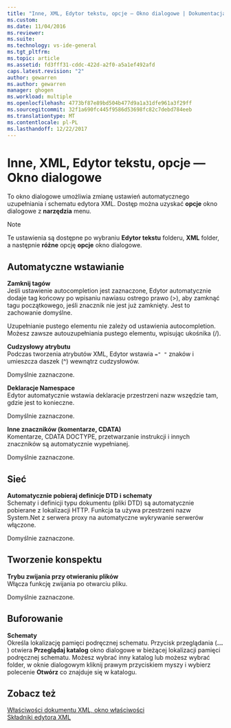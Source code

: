 ```yaml
---
title: "Inne, XML, Edytor tekstu, opcje ― Okno dialogowe | Dokumentacja firmy Microsoft"
ms.custom: 
ms.date: 11/04/2016
ms.reviewer: 
ms.suite: 
ms.technology: vs-ide-general
ms.tgt_pltfrm: 
ms.topic: article
ms.assetid: fd3fff31-cddc-422d-a2f0-a5a1ef492afd
caps.latest.revision: "2"
author: gewarren
ms.author: gewarren
manager: ghogen
ms.workload: multiple
ms.openlocfilehash: 4773bf87e89bd504b477d9a1a31dfe961a3f29ff
ms.sourcegitcommit: 32f1a690fc445f9586d53698fc82c7debd784eeb
ms.translationtype: MT
ms.contentlocale: pl-PL
ms.lasthandoff: 12/22/2017
---
```

# <a name="miscellaneous-xml-text-editor-options-dialog-box"></a>Inne, XML, Edytor tekstu, opcje — Okno dialogowe
To okno dialogowe umożliwia zmianę ustawień automatycznego uzupełniania i schematu edytora XML. Dostęp można uzyskać **opcje** okno dialogowe z **narzędzia** menu.  
  
> [!NOTE]
>  Te ustawienia są dostępne po wybraniu **Edytor tekstu** folderu, **XML** folder, a następnie **różne** opcję **opcje** okno dialogowe.  
  
## <a name="auto-insert"></a>Automatyczne wstawianie  
 **Zamknij tagów**  
 Jeśli ustawienie autocompletion jest zaznaczone, Edytor automatycznie dodaje tag końcowy po wpisaniu nawiasu ostrego prawo (>), aby zamknąć tagu początkowego, jeśli znacznik nie jest już zamknięty. Jest to zachowanie domyślne.  
  
 Uzupełnianie pustego elementu nie zależy od ustawienia autocompletion. Możesz zawsze autouzupełniania pustego elementu, wpisując ukośnika (/).  
  
 **Cudzysłowy atrybutu**  
 Podczas tworzenia atrybutów XML, Edytor wstawia `=" "` znaków i umieszcza daszek (^) wewnątrz cudzysłowów.  
  
 Domyślnie zaznaczone.  
  
 **Deklaracje Namespace**  
 Edytor automatycznie wstawia deklaracje przestrzeni nazw wszędzie tam, gdzie jest to konieczne.  
  
 Domyślnie zaznaczone.  
  
 **Inne znaczników (komentarze, CDATA)**  
 Komentarze, CDATA DOCTYPE, przetwarzanie instrukcji i innych znaczników są automatycznie wypełnianej.  
  
 Domyślnie zaznaczone.  
  
## <a name="network"></a>Sieć  
 **Automatycznie pobieraj definicje DTD i schematy**  
 Schematy i definicji typu dokumentu (pliki DTD) są automatycznie pobierane z lokalizacji HTTP. Funkcja ta używa przestrzeni nazw System.Net z serwera proxy na automatyczne wykrywanie serwerów włączone.  
  
 Domyślnie zaznaczone.  
  
## <a name="outlining"></a>Tworzenie konspektu  
 **Trybu zwijania przy otwieraniu plików**  
 Włącza funkcję zwijania po otwarciu pliku.  
  
 Domyślnie zaznaczone.  
  
## <a name="caching"></a>Buforowanie  
 **Schematy**  
 Określa lokalizację pamięci podręcznej schematu. Przycisk przeglądania (**...** ) otwiera **Przeglądaj katalog** okno dialogowe w bieżącej lokalizacji pamięci podręcznej schematu. Możesz wybrać inny katalog lub możesz wybrać folder, w oknie dialogowym kliknij prawym przyciskiem myszy i wybierz polecenie **Otwórz** co znajduje się w katalogu.  
  
## <a name="see-also"></a>Zobacz też  
 [Właściwości dokumentu XML, okno właściwości](../xml-tools/xml-document-properties-properties-window.md)   
 [Składniki edytora XML](../xml-tools/xml-editor-components.md)